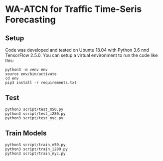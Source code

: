 # WA-ATCN for Traffic Time-Seris Forecasting
## Setup
Code was developed and tested on Ubuntu 18.04 with Python 3.6 nnd TensorFlow 2.5.0. You can setup a virtual environment to run the code like this:
```
python3 -m venv env
source env/bin/activate
cd env
pip3 install -r requirements.txt
```
## Test
```
python3 script/test_m50.py
python3 script/test_i280.py
python3 script/test_nyc.py
```
## Train Models
```
python3 script/train_m50.py
python3 script/train_i280.py
python3 script/train_nyc.py
```
